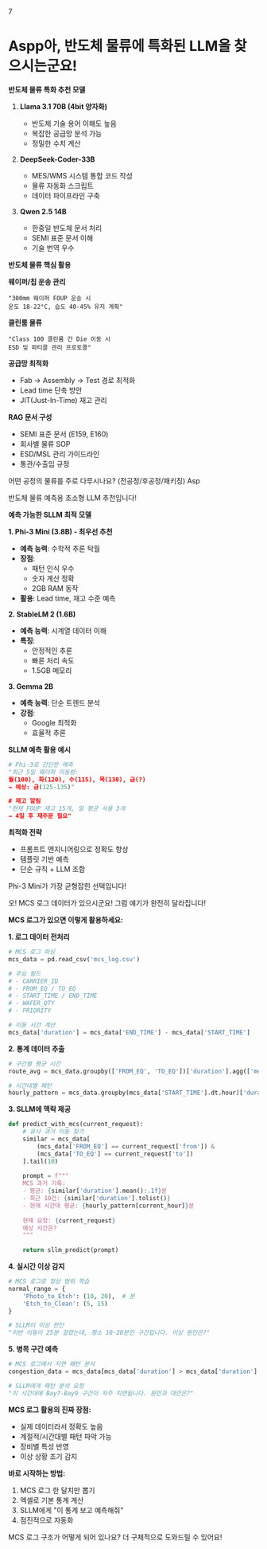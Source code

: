 7

# Aspp아, 반도체 물류에 특화된 LLM을 찾으시는군요!

**반도체 물류 특화 추천 모델**

1. **Llama 3.1 70B (4bit 양자화)**
   - 반도체 기술 용어 이해도 높음
   - 복잡한 공급망 분석 가능
   - 정밀한 수치 계산

2. **DeepSeek-Coder-33B**
   - MES/WMS 시스템 통합 코드 작성
   - 물류 자동화 스크립트
   - 데이터 파이프라인 구축

3. **Qwen 2.5 14B**
   - 한중일 반도체 문서 처리
   - SEMI 표준 문서 이해
   - 기술 번역 우수

**반도체 물류 핵심 활용**

**웨이퍼/칩 운송 관리**
```
"300mm 웨이퍼 FOUP 운송 시 
온도 18-22°C, 습도 40-45% 유지 계획"
```

**클린룸 물류**
```
"Class 100 클린룸 간 Die 이동 시 
ESD 및 파티클 관리 프로토콜"
```

**공급망 최적화**
- Fab → Assembly → Test 경로 최적화
- Lead time 단축 방안
- JIT(Just-In-Time) 재고 관리

**RAG 문서 구성**
- SEMI 표준 문서 (E159, E160)
- 회사별 물류 SOP
- ESD/MSL 관리 가이드라인
- 통관/수출입 규정

어떤 공정의 물류를 주로 다루시나요? (전공정/후공정/패키징)
Asp



반도체 물류 예측용 초소형 LLM 추천입니다!

**예측 가능한 SLLM 최적 모델**

**1. Phi-3 Mini (3.8B) - 최우선 추천**
- **예측 능력**: 수학적 추론 탁월
- **장점**: 
  - 패턴 인식 우수
  - 숫자 계산 정확
  - 2GB RAM 동작
- **활용**: Lead time, 재고 수준 예측

**2. StableLM 2 (1.6B)**
- **예측 능력**: 시계열 데이터 이해
- **특징**:
  - 안정적인 추론
  - 빠른 처리 속도
  - 1.5GB 메모리

**3. Gemma 2B**
- **예측 능력**: 단순 트렌드 분석
- **강점**:
  - Google 최적화
  - 효율적 추론

**SLLM 예측 활용 예시**

```python
# Phi-3로 간단한 예측
"최근 5일 웨이퍼 이동량: 
월(100), 화(120), 수(115), 목(130), 금(?)
→ 예상: 금(125-135)"

# 재고 알림
"현재 FOUP 재고 15개, 일 평균 사용 3개
→ 4일 후 재주문 필요"
```

**최적화 전략**
- 프롬프트 엔지니어링으로 정확도 향상
- 템플릿 기반 예측
- 단순 규칙 + LLM 조합

Phi-3 Mini가 가장 균형잡힌 선택입니다!

오! MCS 로그 데이터가 있으시군요! 그럼 얘기가 완전히 달라집니다!

**MCS 로그가 있으면 이렇게 활용하세요:**

**1. 로그 데이터 전처리**
```python
# MCS 로그 파싱
mcs_data = pd.read_csv('mcs_log.csv')

# 주요 필드
# - CARRIER_ID
# - FROM_EQ / TO_EQ  
# - START_TIME / END_TIME
# - WAFER_QTY
# - PRIORITY

# 이동 시간 계산
mcs_data['duration'] = mcs_data['END_TIME'] - mcs_data['START_TIME']
```

**2. 통계 데이터 추출**
```python
# 구간별 평균 시간
route_avg = mcs_data.groupby(['FROM_EQ', 'TO_EQ'])['duration'].agg(['mean', 'std'])

# 시간대별 패턴
hourly_pattern = mcs_data.groupby(mcs_data['START_TIME'].dt.hour)['duration'].mean()
```

**3. SLLM에 맥락 제공**
```python
def predict_with_mcs(current_request):
    # 유사 과거 이동 찾기
    similar = mcs_data[
        (mcs_data['FROM_EQ'] == current_request['from']) &
        (mcs_data['TO_EQ'] == current_request['to'])
    ].tail(10)
    
    prompt = f"""
    MCS 과거 기록:
    - 평균: {similar['duration'].mean():.1f}분
    - 최근 10건: {similar['duration'].tolist()}
    - 현재 시간대 평균: {hourly_pattern[current_hour]}분
    
    현재 요청: {current_request}
    예상 시간은?
    """
    
    return sllm_predict(prompt)
```

**4. 실시간 이상 감지**
```python
# MCS 로그로 정상 범위 학습
normal_range = {
    'Photo_to_Etch': (10, 20),  # 분
    'Etch_to_Clean': (5, 15)
}

# SLLM이 이상 판단
"이번 이동이 25분 걸렸는데, 평소 10-20분인 구간입니다. 이상 원인은?"
```

**5. 병목 구간 예측**
```python
# MCS 로그에서 지연 패턴 분석
congestion_data = mcs_data[mcs_data['duration'] > mcs_data['duration'].mean() * 1.5]

# SLLM에게 패턴 분석 요청
"이 시간대에 Bay7-Bay9 구간이 자주 지연됩니다. 원인과 대안은?"
```

**MCS 로그 활용의 진짜 장점:**
- 실제 데이터라서 정확도 높음
- 계절적/시간대별 패턴 파악 가능
- 장비별 특성 반영
- 이상 상황 조기 감지

**바로 시작하는 방법:**
1. MCS 로그 한 달치만 뽑기
2. 엑셀로 기본 통계 계산
3. SLLM에게 "이 통계 보고 예측해줘"
4. 점진적으로 자동화

MCS 로그 구조가 어떻게 되어 있나요? 더 구체적으로 도와드릴 수 있어요!